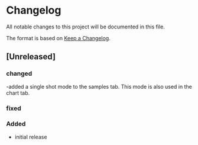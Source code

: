 # Changelog
All notable changes to this project will be documented in this file.

The format is based on [Keep a Changelog](https://keepachangelog.com/).

## [Unreleased]

### changed
-added a single shot mode to the samples tab.  This mode is also used in the chart tab.

### fixed


### Added
- initial release
